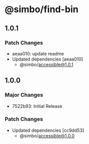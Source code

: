 # @simbo/find-bin

## 1.0.1

### Patch Changes

- aeaa010: update readme
- Updated dependencies [aeaa010]
  - @simbo/accessible@1.0.1

## 1.0.0

### Major Changes

- 7522b93: Initial Release

### Patch Changes

- Updated dependencies [cc9dd53]
  - @simbo/accessible@1.0.0

